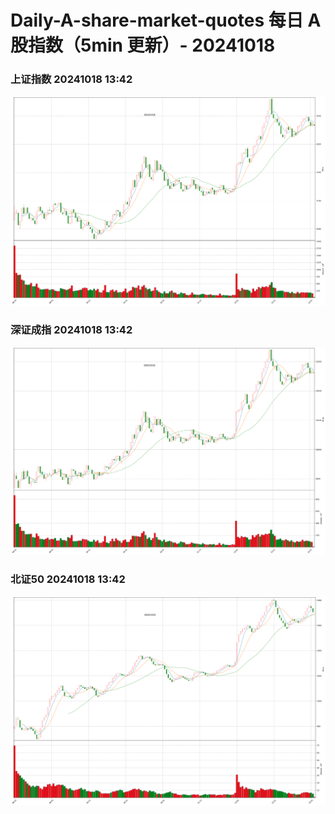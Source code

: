 
# Daily-A-share-market-quotes 每日 A 股指数（5min 更新）- 20241018

### 上证指数 20241018 13:42
![](./fig/2024/10/20241018-sh000001.png)

### 深证成指 20241018 13:42
![](./fig/2024/10/20241018-sz399001.png)

### 北证50 20241018 13:42
![](./fig/2024/10/20241018-bj899050.png)
